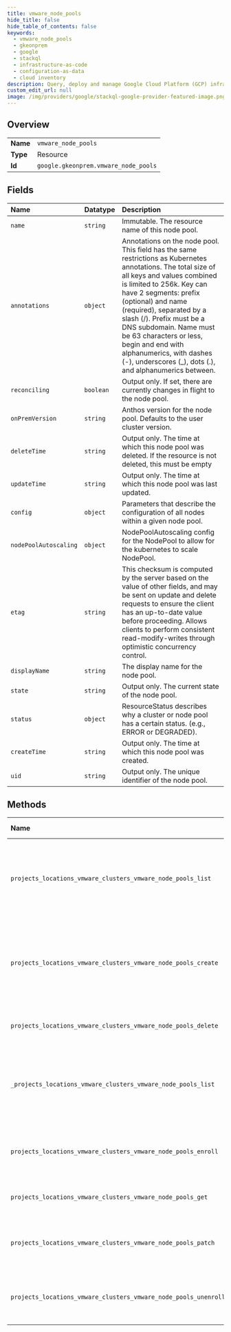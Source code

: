 ```yaml
---
title: vmware_node_pools
hide_title: false
hide_table_of_contents: false
keywords:
  - vmware_node_pools
  - gkeonprem
  - google    
  - stackql
  - infrastructure-as-code
  - configuration-as-data
  - cloud inventory
description: Query, deploy and manage Google Cloud Platform (GCP) infrastructure and resources using SQL
custom_edit_url: null
image: /img/providers/google/stackql-google-provider-featured-image.png
---
```

  
    

## Overview
<table><tbody>
<tr><td><b>Name</b></td><td><code>vmware_node_pools</code></td></tr>
<tr><td><b>Type</b></td><td>Resource</td></tr>
<tr><td><b>Id</b></td><td><code>google.gkeonprem.vmware_node_pools</code></td></tr>
</tbody></table>

## Fields
| Name | Datatype | Description |
|:-----|:---------|:------------|
| `name` | `string` | Immutable. The resource name of this node pool. |
| `annotations` | `object` | Annotations on the node pool. This field has the same restrictions as Kubernetes annotations. The total size of all keys and values combined is limited to 256k. Key can have 2 segments: prefix (optional) and name (required), separated by a slash (/). Prefix must be a DNS subdomain. Name must be 63 characters or less, begin and end with alphanumerics, with dashes (-), underscores (_), dots (.), and alphanumerics between. |
| `reconciling` | `boolean` | Output only. If set, there are currently changes in flight to the node pool. |
| `onPremVersion` | `string` | Anthos version for the node pool. Defaults to the user cluster version. |
| `deleteTime` | `string` | Output only. The time at which this node pool was deleted. If the resource is not deleted, this must be empty |
| `updateTime` | `string` | Output only. The time at which this node pool was last updated. |
| `config` | `object` | Parameters that describe the configuration of all nodes within a given node pool. |
| `nodePoolAutoscaling` | `object` | NodePoolAutoscaling config for the NodePool to allow for the kubernetes to scale NodePool. |
| `etag` | `string` | This checksum is computed by the server based on the value of other fields, and may be sent on update and delete requests to ensure the client has an up-to-date value before proceeding. Allows clients to perform consistent read-modify-writes through optimistic concurrency control. |
| `displayName` | `string` | The display name for the node pool. |
| `state` | `string` | Output only. The current state of the node pool. |
| `status` | `object` | ResourceStatus describes why a cluster or node pool has a certain status. (e.g., ERROR or DEGRADED). |
| `createTime` | `string` | Output only. The time at which this node pool was created. |
| `uid` | `string` | Output only. The unique identifier of the node pool. |
## Methods
| Name | Accessible by | Required Params | Description |
|:-----|:--------------|:----------------|:------------|
| `projects_locations_vmware_clusters_vmware_node_pools_list` | `SELECT` | `locationsId, projectsId, vmwareClustersId` | Lists VMware node pools in a given project, location and VMWare cluster. |
| `projects_locations_vmware_clusters_vmware_node_pools_create` | `INSERT` | `locationsId, projectsId, vmwareClustersId` | Creates a new VMware node pool in a given project, location and VMWare cluster. |
| `projects_locations_vmware_clusters_vmware_node_pools_delete` | `DELETE` | `locationsId, projectsId, vmwareClustersId, vmwareNodePoolsId` | Deletes a single VMware node pool. |
| `_projects_locations_vmware_clusters_vmware_node_pools_list` | `EXEC` | `locationsId, projectsId, vmwareClustersId` | Lists VMware node pools in a given project, location and VMWare cluster. |
| `projects_locations_vmware_clusters_vmware_node_pools_enroll` | `EXEC` | `locationsId, projectsId, vmwareClustersId` | Enrolls a VMware node pool to Anthos On-Prem API |
| `projects_locations_vmware_clusters_vmware_node_pools_get` | `EXEC` | `locationsId, projectsId, vmwareClustersId, vmwareNodePoolsId` | Gets details of a single VMware node pool. |
| `projects_locations_vmware_clusters_vmware_node_pools_patch` | `EXEC` | `locationsId, projectsId, vmwareClustersId, vmwareNodePoolsId` | Updates the parameters of a single VMware node pool. |
| `projects_locations_vmware_clusters_vmware_node_pools_unenroll` | `EXEC` | `locationsId, projectsId, vmwareClustersId, vmwareNodePoolsId` | Unenrolls a VMware node pool to Anthos On-Prem API |
